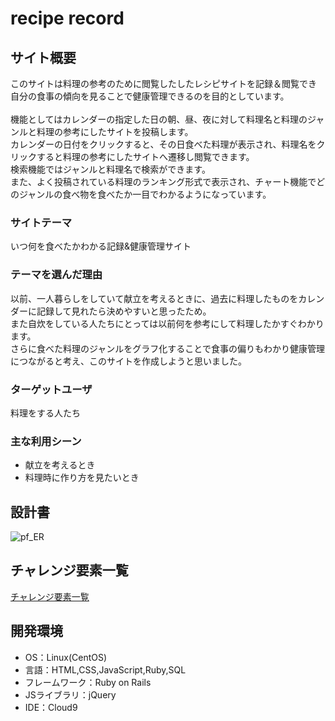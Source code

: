 # recipe record

## サイト概要
このサイトは料理の参考のために閲覧したしたレシピサイトを記録＆閲覧でき<br>
自分の食事の傾向を見ることで健康管理できるのを目的としています。<br>
<br>
機能としてはカレンダーの指定した日の朝、昼、夜に対して料理名と料理のジャンルと料理の参考にしたサイトを投稿します。<br>
カレンダーの日付をクリックすると、その日食べた料理が表示され、料理名をクリックすると料理の参考にしたサイトへ遷移し閲覧できます。<br>
検索機能ではジャンルと料理名で検索ができます。<br>
また、よく投稿されている料理のランキング形式で表示され、チャート機能でどのジャンルの食べ物を食べたか一目でわかるようになっています。



### サイトテーマ
いつ何を食べたかわかる記録&健康管理サイト

### テーマを選んだ理由
以前、一人暮らしをしていて献立を考えるときに、過去に料理したものをカレンダーに記録して見れたら決めやすいと思ったため。<br>
また自炊をしている人たちにとっては以前何を参考にして料理したかすぐわかります。<br>
さらに食べた料理のジャンルをグラフ化することで食事の偏りもわかり健康管理につながると考え、このサイトを作成しようと思いました。

### ターゲットユーザ
料理をする人たち

### 主な利用シーン
-  献立を考えるとき
-  料理時に作り方を見たいとき

## 設計書
![pf_ER](https://user-images.githubusercontent.com/93042220/151696499-eda130d7-5356-4f5e-883e-b1dab0cbd482.jpg)


## チャレンジ要素一覧
[チャレンジ要素一覧](https://docs.google.com/spreadsheets/d/1JOr0skKkhRxZkdFON3QVWHU0aYcqBlxOa2OuriFrG-Q/edit?usp=sharing)


## 開発環境
- OS：Linux(CentOS)
- 言語：HTML,CSS,JavaScript,Ruby,SQL
- フレームワーク：Ruby on Rails
- JSライブラリ：jQuery
- IDE：Cloud9
